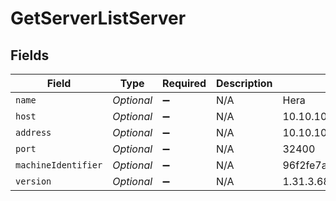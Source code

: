 # GetServerListServer


## Fields

| Field                                    | Type                                     | Required                                 | Description                              | Example                                  |
| ---------------------------------------- | ---------------------------------------- | ---------------------------------------- | ---------------------------------------- | ---------------------------------------- |
| `name`                                   | *Optional<String>*                       | :heavy_minus_sign:                       | N/A                                      | Hera                                     |
| `host`                                   | *Optional<String>*                       | :heavy_minus_sign:                       | N/A                                      | 10.10.10.47                              |
| `address`                                | *Optional<String>*                       | :heavy_minus_sign:                       | N/A                                      | 10.10.10.47                              |
| `port`                                   | *Optional<Double>*                       | :heavy_minus_sign:                       | N/A                                      | 32400                                    |
| `machineIdentifier`                      | *Optional<String>*                       | :heavy_minus_sign:                       | N/A                                      | 96f2fe7a78c9dc1f16a16bedbe90f98149be16b4 |
| `version`                                | *Optional<String>*                       | :heavy_minus_sign:                       | N/A                                      | 1.31.3.6868-28fc46b27                    |